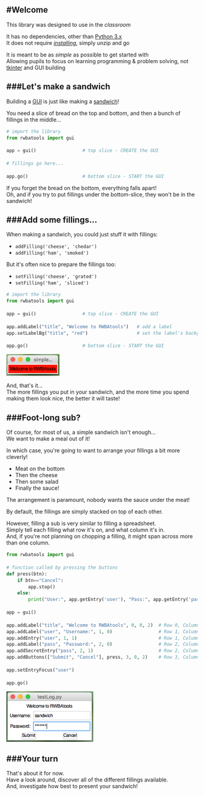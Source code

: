 #Welcome
---
This library was designed to use in the *classroom*  

It has no dependencies, other than [Python 3.x](https://www.python.org/downloads/)  
It does not require [*installing*](Install.md), simply unzip and go  

It is meant to be as *simple* as possible to get started with  
Allowing pupils to focus on learning programming & problem solving, not [tkinter](https://docs.python.org/3.5/library/tkinter.html) and GUI building  

###Let's make a sandwich
---
Building a [GUI](https://en.wikipedia.org/wiki/Graphical_user_interface) is just like making a [sandwich](https://en.wikipedia.org/wiki/Sandwich)!  

You need a slice of bread on the top and bottom, and then a bunch of fillings in the middle...

```python
# import the library
from rwbatools import gui

app = gui()                 # top slice - CREATE the GUI

# fillings go here...

app.go()                    # bottom slice - START the GUI
```

If you forget the bread on the bottom, everything falls apart!  
Oh, and if you try to put fillings under the bottom-slice, they won't be in the sandwich!

###Add some fillings...
---
When making a sandwich, you could just stuff it with fillings:  

* `addFilling('cheese', 'chedar')`  
* `addFilling('ham', 'smoked')`  

But it's often nice to prepare the fillings too:  

* `setFilling('cheese', 'grated')` 
* `setFilling('ham', 'sliced')` 

```python
# import the library
from rwbatools import gui

app = gui()                 # top slice - CREATE the GUI

app.addLabel("title", "Welcome to RWBAtools")   # add a label
app.setLabelBg("title", "red")                  # set the label's background to be red

app.go()                    # bottom slice - START the GUI
```
![simpleApp](img/simpleApp.PNG)

And, that's it...  
The more fillings you put in your sandwich, and the more time you spend making them look nice, the better it will taste!

###Foot-long sub?
---
Of course, for most of us, a simple sandwich isn't enough...  
We want to make a meal out of it!  

In which case, you're going to want to arrange your fillings a bit more cleverly!

* Meat on the bottom  
* Then the cheese  
* Then some salad  
* Finally the sauce!

The arrangement is paramount, nobody wants the sauce under the meat!

By default, the fillings are simply stacked on top of each other.  

However, filling a sub is very similar to filling a spreadsheet.  
Simply tell each filling what row it's on, and what column it's in.  
And, if you're not planning on chopping a filling, it might span across more than one column.  
```python
from rwbatools import gui

# function called by pressing the buttons
def press(btn):
    if btn=="Cancel":
        app.stop()
    else:
        print("User:", app.getEntry('user'), "Pass:", app.getEntry('pass'))

app = gui()

app.addLabel("title", "Welcome to RWBAtools", 0, 0, 2)  # Row 0, Column 0, Span 2
app.addLabel("user", "Username:", 1, 0)                 # Row 1, Column 0, no span
app.addEntry("user", 1, 1)                              # Row 1, Column 1, no span
app.addLabel("pass", "Password:", 2, 0)                 # Row 2, Column 0, no span
app.addSecretEntry("pass", 2, 1)                        # Row 2, Column 1, no span
app.addButtons(["Submit", "Cancel"], press, 3, 0, 2)    # Row 3, Column 0, Span 2

app.setEntryFocus("user")

app.go()
```

![testLog](img/testLog.PNG)

###Your turn
---
That's about it for now.  
Have a look around, discover all of the different fillings available.  
And, investigate how best to present your sandwich!
